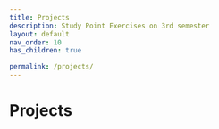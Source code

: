 ```yaml
---
title: Projects
description: Study Point Exercises on 3rd semester
layout: default
nav_order: 10
has_children: true

permalink: /projects/
---
```

# Projects
